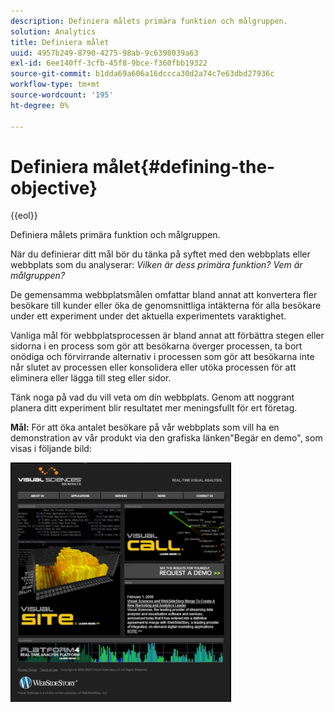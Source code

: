 ```yaml
---
description: Definiera målets primära funktion och målgruppen.
solution: Analytics
title: Definiera målet
uuid: 4957b249-8790-4275-98ab-9c6398039a63
exl-id: 6ee140ff-3cfb-45f8-9bce-f360fbb19322
source-git-commit: b1dda69a606a16dccca30d2a74c7e63dbd27936c
workflow-type: tm+mt
source-wordcount: '195'
ht-degree: 0%

---
```


# Definiera målet{#defining-the-objective}

{{eol}}

Definiera målets primära funktion och målgruppen.

När du definierar ditt mål bör du tänka på syftet med den webbplats eller webbplats som du analyserar: *Vilken är dess primära funktion? Vem är målgruppen?*

De gemensamma webbplatsmålen omfattar bland annat att konvertera fler besökare till kunder eller öka de genomsnittliga intäkterna för alla besökare under ett experiment under det aktuella experimentets varaktighet.

Vanliga mål för webbplatsprocessen är bland annat att förbättra stegen eller sidorna i en process som gör att besökarna överger processen, ta bort onödiga och förvirrande alternativ i processen som gör att besökarna inte når slutet av processen eller konsolidera eller utöka processen för att eliminera eller lägga till steg eller sidor.

Tänk noga på vad du vill veta om din webbplats. Genom att noggrant planera ditt experiment blir resultatet mer meningsfullt för ert företag.

**Mål:** För att öka antalet besökare på vår webbplats som vill ha en demonstration av vår produkt via den grafiska länken&quot;Begär en demo&quot;, som visas i följande bild:

![](assets/ControlPage.png)

